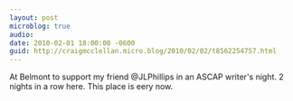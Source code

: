 ```yaml
---
layout: post
microblog: true
audio: 
date: 2010-02-01 18:00:00 -0600
guid: http://craigmcclellan.micro.blog/2010/02/02/t8562254757.html
---
```

At Belmont to support my friend @JLPhillips in an ASCAP writer's night. 2 nights in a row here. This place is eery now.
